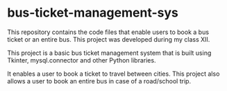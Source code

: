 # bus-ticket-management-sys
This repository contains the code files that enable users to book a bus ticket or an entire bus. This project was developed during my class XII.

This project is a basic bus ticket management system that is built using Tkinter, mysql.connector and other Python libraries. 

It enables a user to book a ticket to travel between cities. This project also allows a user to book an entire bus in case of a road/school trip.
